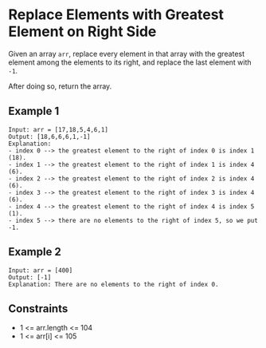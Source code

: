 # Replace Elements with Greatest Element on Right Side
Given an array `arr`, replace every element in that array with the greatest element among the elements to its right, and replace the last element with `-1`.

After doing so, return the array.

## Example 1
```
Input: arr = [17,18,5,4,6,1]
Output: [18,6,6,6,1,-1]
Explanation: 
- index 0 --> the greatest element to the right of index 0 is index 1 (18).
- index 1 --> the greatest element to the right of index 1 is index 4 (6).
- index 2 --> the greatest element to the right of index 2 is index 4 (6).
- index 3 --> the greatest element to the right of index 3 is index 4 (6).
- index 4 --> the greatest element to the right of index 4 is index 5 (1).
- index 5 --> there are no elements to the right of index 5, so we put -1.
```
## Example 2
```
Input: arr = [400]
Output: [-1]
Explanation: There are no elements to the right of index 0.
```
## Constraints
* 1 <= arr.length <= 104
* 1 <= arr[i] <= 105
